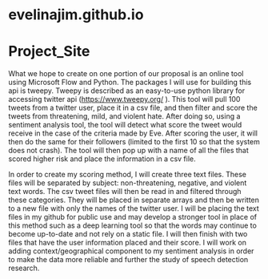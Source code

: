 # evelinajim.github.io

# Project_Site
What we hope to create on one portion of our proposal is an online tool using Microsoft Flow and Python. The packages I will use for building this api is tweepy. Tweepy is described as an easy-to-use python library for accessing twitter api (https://www.tweepy.org/ ). This tool will pull 100 tweets from a twitter user, place it in a csv file, and then filter and score the tweets from threatening, mild, and violent hate. After doing so, using a sentiment analysis tool, the tool will detect what score the tweet would receive in the case of the criteria made by Eve. After scoring the user, it will then do the same for their followers (limited to the first 10 so that the system does not crash). The tool will then pop up with a name of all the files that scored higher risk and place the information in a csv file.  

In order to create my scoring method, I will create three text files. These files will be separated by subject: non-threatening, negative, and violent text words. The csv tweet files will then be read in and filtered through these categories. They will be placed in separate arrays and then be written to a new file with only the names of the twitter user. I will be placing the text files in my github for public use and may develop a stronger tool in place of this method such as a deep learning tool so that the words may continue to become up-to-date and not rely on a static file. I will then finish with two files that have the user information placed and their score. I will work on adding context/geographical component to my sentiment analysis in order to make the data more reliable and further the study of speech detection research.  
